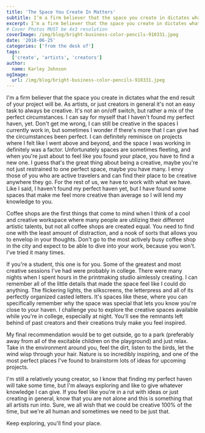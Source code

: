 ```yaml
---
title: 'The Space You Create In Matters'
subtitle: I’m a firm believer that the space you create in dictates what the end result of your project will be.
excerpt: I’m a firm believer that the space you create in dictates what the end result of your project will be.
# Cover Photos MUST be 4x3 resolution
coverImage: /img/blog/bright-business-color-pencils-910331.jpeg
date: '2018-06-25'
categories: ['from the desk of']
tags:
  ['create', 'artists', 'creators']
author:
  name: Karley Johnson
ogImage:
  url: /img/blog/bright-business-color-pencils-910331.jpeg
---
```

I'm a firm believer that the space you create in dictates what the end result of your project will be. As artists, or just creators in general it's not an easy task to always be creative. It's not an on/off switch, but rather a mix of the perfect circumstances. I can say for myself that I haven't found my perfect haven, yet. Don't get me wrong, I can still be creative in the spaces I currently work in, but sometimes I wonder if there's more that I can give had the circumstances been perfect. I can definitely reminisce on projects where I felt like I went above and beyond, and the space I was working in definitely was a factor. Unfortunately spaces are sometimes fleeting, and when you're just about to feel like you found your place, you have to find a new one. I guess that's the great thing about being a creative, maybe you're not just restrained to one perfect space, maybe you have many. I envy those of you who are active travelers and can find their place to be creative anywhere they go. For the rest of us, we have to work with what we have. Like I said, I haven't found my perfect haven yet, but I have found some spaces that make me feel more creative than average so I will lend my knowledge to you.

Coffee shops are the first things that come to mind when I think of a cool and creative workspace where many people are utilizing their different artistic talents, but not all coffee shops are created equal. You need to find one with the least amount of distraction, and a nook of sorts that allows you to envelop in your thoughts. Don't go to the most actively busy coffee shop in the city and expect to be able to dive into your work, because you won't. I've tried it many times.

If you're a student, this one is for you. Some of the greatest and most creative sessions I've had were probably in college. There were many nights when I spent hours in the printmaking studio aimlessly creating. I can remember all of the little details that made the space feel like I could do anything. The flickering lights, the silkscreens, the letterpress and all of its perfectly organized casted letters. It's spaces like these, where you can specifically remember why the space was special that lets you know you're close to your haven. I challenge you to explore the creative spaces available while you're in college, especially at night. You'll see the remnants left behind of past creators and their creations truly make you feel inspired.

My final recommendation would be to get outside, go to a park (preferably away from all of the excitable children on the playground) and just relax. Take in the environment around you, feel the dirt, listen to the birds, let the wind wisp through your hair. Nature is so incredibly inspiring, and one of the most perfect places I've found to brainstorm lots of ideas for upcoming projects.

I'm still a relatively young creator, so I know that finding my perfect haven will take some time, but I'm always exploring and like to give whatever knowledge I can give. If you feel like you're in a rut with ideas or just creating in general, know that you are not alone and this is something that all artists run into. Sure, we all wish that we could be creative 100% of the time, but we're all human and sometimes we need to be just that.

Keep exploring, you'll find your place.